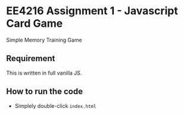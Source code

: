 # EE4216 Assignment 1 - Javascript Card Game

Simple Memory Training Game

## Requirement

This is written in full vanilla JS.

## How to run the code

- Simplely double-click ```index.html```
